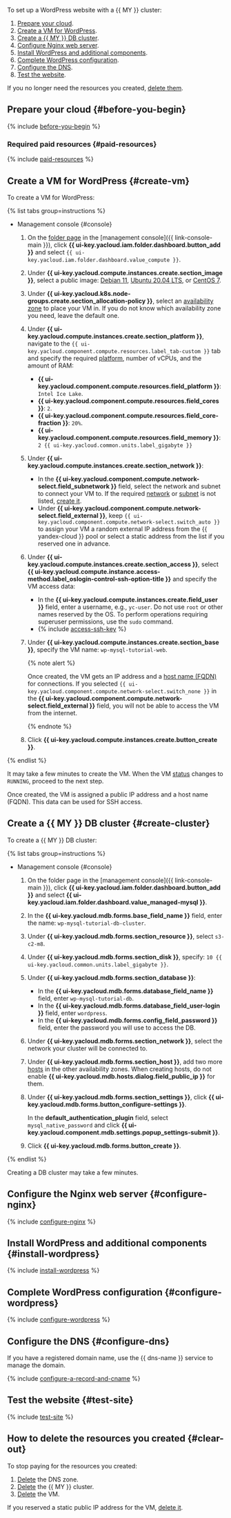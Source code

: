 To set up a WordPress website with a {{ MY }} cluster:
1. [Prepare your cloud](#before-you-begin).
1. [Create a VM for WordPress](#create-vm).
1. [Create a {{ MY }} DB cluster](#create-cluster).
1. [Configure Nginx web server](#configure-nginx).
1. [Install WordPress and additional components](#install-wordpress).
1. [Complete WordPress configuration](#configure-wordpress).
1. [Configure the DNS](#configure-dns).
1. [Test the website](#test-site).

If you no longer need the resources you created, [delete them](#clear-out).

## Prepare your cloud {#before-you-begin}

{% include [before-you-begin](../_tutorials_includes/before-you-begin.md) %}

### Required paid resources {#paid-resources}

{% include [paid-resources](../_tutorials_includes/wordpress-mysql/paid-resources.md) %}

## Create a VM for WordPress {#create-vm}

To create a VM for WordPress:

{% list tabs group=instructions %}

- Management console {#console}

  1. On the [folder page](../../resource-manager/concepts/resources-hierarchy.md#folder) in the [management console]({{ link-console-main }}), click **{{ ui-key.yacloud.iam.folder.dashboard.button_add }}** and select `{{ ui-key.yacloud.iam.folder.dashboard.value_compute }}`.
  1. Under **{{ ui-key.yacloud.compute.instances.create.section_image }}**, select a public image: [Debian 11](/marketplace/products/yc/debian-11), [Ubuntu 20.04 LTS](/marketplace/products/yc/ubuntu-20-04-lts), or [CentOS 7](/marketplace/products/yc/centos-7).
  1. Under **{{ ui-key.yacloud.k8s.node-groups.create.section_allocation-policy }}**, select an [availability zone](../../overview/concepts/geo-scope.md) to place your VM in. If you do not know which availability zone you need, leave the default one.
  1. Under **{{ ui-key.yacloud.compute.instances.create.section_platform }}**, navigate to the `{{ ui-key.yacloud.component.compute.resources.label_tab-custom }}` tab and specify the required [platform](../../compute/concepts/vm-platforms.md), number of vCPUs, and the amount of RAM:

      * **{{ ui-key.yacloud.component.compute.resources.field_platform }}**: `Intel Ice Lake`.
      * **{{ ui-key.yacloud.component.compute.resources.field_cores }}**: `2`.
      * **{{ ui-key.yacloud.component.compute.resources.field_core-fraction }}**: `20%`.
      * **{{ ui-key.yacloud.component.compute.resources.field_memory }}**: `2 {{ ui-key.yacloud.common.units.label_gigabyte }}`
  
  1. Under **{{ ui-key.yacloud.compute.instances.create.section_network }}**:

      * In the **{{ ui-key.yacloud.component.compute.network-select.field_subnetwork }}** field, select the network and subnet to connect your VM to. If the required [network](../../vpc/concepts/network.md#network) or [subnet](../../vpc/concepts/network.md#subnet) is not listed, [create it](../../vpc/operations/subnet-create.md).
      * Under **{{ ui-key.yacloud.component.compute.network-select.field_external }}**, keep `{{ ui-key.yacloud.component.compute.network-select.switch_auto }}` to assign your VM a random external IP address from the {{ yandex-cloud }} pool or select a static address from the list if you reserved one in advance.

  1. Under **{{ ui-key.yacloud.compute.instances.create.section_access }}**, select **{{ ui-key.yacloud.compute.instance.access-method.label_oslogin-control-ssh-option-title }}** and specify the VM access data:

      * In the **{{ ui-key.yacloud.compute.instances.create.field_user }}** field, enter a username, e.g., `yc-user`. Do not use `root` or other names reserved by the OS. To perform operations requiring superuser permissions, use the `sudo` command.
      * {% include [access-ssh-key](../../_includes/compute/create/access-ssh-key.md) %}

  1. Under **{{ ui-key.yacloud.compute.instances.create.section_base }}**, specify the VM name: `wp-mysql-tutorial-web`.

      {% note alert %}

      Once created, the VM gets an IP address and a [host name (FQDN)](../../compute/concepts/network.md#hostname) for connections. If you selected `{{ ui-key.yacloud.component.compute.network-select.switch_none }}` in the **{{ ui-key.yacloud.component.compute.network-select.field_external }}** field, you will not be able to access the VM from the internet.

      {% endnote %}

  1. Click **{{ ui-key.yacloud.compute.instances.create.button_create }}**.

{% endlist %}

It may take a few minutes to create the VM. When the VM [status](../../compute/concepts/vm-statuses.md) changes to `RUNNING`, proceed to the next step.

Once created, the VM is assigned a public IP address and a host name (FQDN). This data can be used for SSH access.

## Create a {{ MY }} DB cluster {#create-cluster}

To create a {{ MY }} DB cluster:

{% list tabs group=instructions %}

- Management console {#console}

  1. On the folder page in the [management console]({{ link-console-main }}), click **{{ ui-key.yacloud.iam.folder.dashboard.button_add }}** and select **{{ ui-key.yacloud.iam.folder.dashboard.value_managed-mysql }}**.
  1. In the **{{ ui-key.yacloud.mdb.forms.base_field_name }}** field, enter the name: `wp-mysql-tutorial-db-cluster`.
  1. Under **{{ ui-key.yacloud.mdb.forms.section_resource }}**, select `s3-c2-m8`.
  1. Under **{{ ui-key.yacloud.mdb.forms.section_disk }}**, specify: `10 {{ ui-key.yacloud.common.units.label_gigabyte }}`.
  1. Under **{{ ui-key.yacloud.mdb.forms.section_database }}**:
     * In the **{{ ui-key.yacloud.mdb.forms.database_field_name }}** field, enter `wp-mysql-tutorial-db`.
     * In the **{{ ui-key.yacloud.mdb.forms.database_field_user-login }}** field, enter `wordpress`.
     * In the **{{ ui-key.yacloud.mdb.forms.config_field_password }}** field, enter the password you will use to access the DB.
  1. Under **{{ ui-key.yacloud.mdb.forms.section_network }}**, select the network your cluster will be connected to.


  1. Under **{{ ui-key.yacloud.mdb.forms.section_host }}**, add two more [hosts](../../managed-mysql/concepts/instance-types.md) in the other availability zones. When creating hosts, do not enable **{{ ui-key.yacloud.mdb.hosts.dialog.field_public_ip }}** for them.


  1. Under **{{ ui-key.yacloud.mdb.forms.section_settings }}**, click **{{ ui-key.yacloud.mdb.forms.button_configure-settings }}**.

     In the **default_authentication_plugin** field, select `mysql_native_password` and click **{{ ui-key.yacloud.component.mdb.settings.popup_settings-submit }}**.
  1. Click **{{ ui-key.yacloud.mdb.forms.button_create }}**.

{% endlist %}

Creating a DB cluster may take a few minutes.

## Configure the Nginx web server {#configure-nginx}

{% include [configure-nginx](../_tutorials_includes/wordpress-mysql/configure-nginx.md) %}

## Install WordPress and additional components {#install-wordpress}

{% include [install-wordpress](../_tutorials_includes/wordpress-mysql/install-wordpress.md) %}

## Complete WordPress configuration {#configure-wordpress}

{% include [configure-wordpress](../_tutorials_includes/wordpress-mysql/configure-wordpress.md) %}

## Configure the DNS {#configure-dns}

If you have a registered domain name, use the {{ dns-name }} service to manage the domain.

{% include [configure-a-record-and-cname](../_tutorials_includes/configure-a-record-and-cname.md) %}

## Test the website {#test-site}

{% include [test-site](../_tutorials_includes/wordpress-mysql/test-site.md) %}

## How to delete the resources you created {#clear-out}

To stop paying for the resources you created:
1. [Delete](../../dns/operations/zone-delete.md) the DNS zone.
1. [Delete](../../managed-mysql/operations/cluster-delete.md) the {{ MY }} cluster.
1. [Delete](../../compute/operations/vm-control/vm-delete.md) the VM.

If you reserved a static public IP address for the VM, [delete it](../../vpc/operations/address-delete.md).

